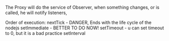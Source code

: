 The Proxy will do the service of Observer,
when something changes, or is called, he will notify listeners,


Order of execution: 
nextTick - DANGER, Ends with the life cycle of the nodejs
setImmediate - BETTER TO DO NOW!
setTimeout - u can set timeout to 0, but it is a bad practice
setInterval

